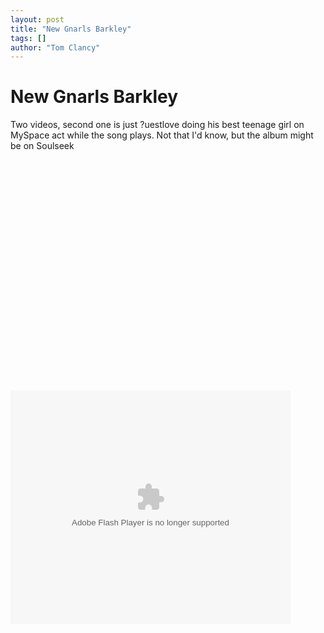 ```yaml
---
layout: post
title: "New Gnarls Barkley"
tags: []
author: "Tom Clancy"
---
```


# New Gnarls Barkley

Two videos, second one is just ?uestlove doing his best teenage girl on MySpace act while the song plays. Not that I'd know, but the album might be on Soulseek

<object width="425" height="355"><param name="movie" value="http://www.youtube.com/v/2GA3a15xF0c"></param><param name="wmode" value="transparent"></param><embed src="http://www.youtube.com/v/2GA3a15xF0c" type="application/x-shockwave-flash" wmode="transparent" width="425" height="355"></embed></object>

<object width="448" height="374"><param name="movie" value="http://videos.onsmash.com/e/1VaCzSsZxRiqC8fJ"></param><param name="allowFullscreen" value="true"></param><embed src="http://videos.onsmash.com/e/1VaCzSsZxRiqC8fJ" type="application/x-shockwave-flash" allowFullScreen="true" width="448" height="374"></embed></object>
